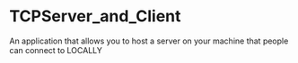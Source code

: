 # TCPServer_and_Client
An application that allows you to host a server on your machine that people can connect to LOCALLY
